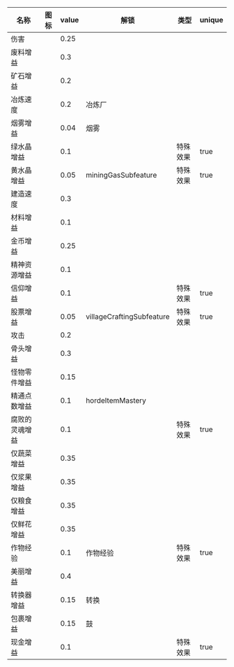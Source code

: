 | 名称  | 图标  | value | 解锁  | 类型  | unique |
| --- | --- | ----- | --- | --- | ------ |
| 伤害 | <i class="mdi mdi-bomb"></i> | 0.25 |  |  |  |
| 废料增益 | <i class="mdi mdi-dots-triangle"></i> | 0.3 |  |  |  |
| 矿石增益 | <i class="mdi mdi-chart-bubble"></i> | 0.2 |  |  |  |
| 冶炼速度 | <i class="mdi mdi-fire"></i> | 0.2 | 冶炼厂 |  |  |
| 烟雾增益 | <i class="mdi mdi-smoke"></i> | 0.04 | 烟雾 |  |  |
| 绿水晶增益 | <i class="mdi mdi-star-three-points"></i> | 0.1 |  | 特殊效果 | true |
| 黄水晶增益 | <i class="mdi mdi-star-four-points"></i> | 0.05 | miningGasSubfeature | 特殊效果 | true |
| 建造速度 | <i class="mdi mdi-hammer"></i> | 0.3 |  |  |  |
| 材料增益 | <i class="mdi mdi-tree"></i> | 0.1 |  |  |  |
| 金币增益 | <i class="mdi mdi-circle-multiple"></i> | 0.25 |  |  |  |
| 精神资源增益 | <i class="mdi mdi-brain"></i> | 0.1 |  |  |  |
| 信仰增益 | <i class="mdi mdi-hands-pray"></i> | 0.1 |  | 特殊效果 | true |
| 股票增益 | <i class="mdi mdi-certificate"></i> | 0.05 | villageCraftingSubfeature | 特殊效果 | true |
| 攻击 | <i class="mdi mdi-sword"></i> | 0.2 |  |  |  |
| 骨头增益 | <i class="mdi mdi-bone"></i> | 0.3 |  |  |  |
| 怪物零件增益 | <i class="mdi mdi-stomach"></i> | 0.15 |  |  |  |
| 精通点数增益 | <i class="mdi mdi-seal"></i> | 0.1 | hordeItemMastery |  |  |
| 腐败的灵魂增益 | <i class="mdi mdi-ghost"></i> | 0.1 |  | 特殊效果 | true |
| 仅蔬菜增益 | <i class="mdi mdi-carrot"></i> | 0.35 |  |  |  |
| 仅浆果增益 | <i class="mdi mdi-fruit-grapes"></i> | 0.35 |  |  |  |
| 仅粮食增益 | <i class="mdi mdi-barley"></i> | 0.35 |  |  |  |
| 仅鲜花增益 | <i class="mdi mdi-flower"></i> | 0.35 |  |  |  |
| 作物经验 | <i class="mdi mdi-star"></i> | 0.1 | 作物经验 | 特殊效果 | true |
| 美丽增益 | <i class="mdi mdi-image-filter-vintage"></i> | 0.4 |  |  |  |
| 转换器增益 | <i class="mdi mdi-recycle"></i> | 0.15 | 转换 |  |  |
| 包裹增益 | <i class="mdi mdi-package-variant"></i> | 0.15 | 鼓 |  |  |
| 现金增益 | <i class="mdi mdi-cash"></i> | 0.1 |  | 特殊效果 | true |
